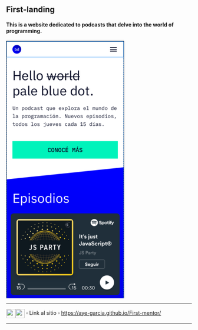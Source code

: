 ## First-landing

#### This is a website dedicated to podcasts that delve into the world of programming.

<img src="https://github.com/Aye-Garcia/First-mentor/blob/main/assets/ssReadme.png" width="320" height="700" align="center"> 

---


<img src="https://cdn-icons-png.flaticon.com/128/5968/5968242.png" width="25" height="25" align="center"><img src="https://cdn-icons-png.flaticon.com/128/5968/5968267.png" width="25" height="25" align="center"> ▫ Link al sitio ▫ https://aye-garcia.github.io/First-mentor/

---

